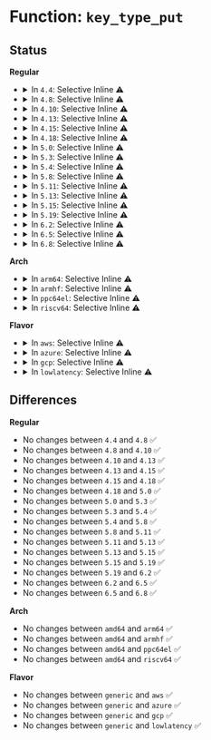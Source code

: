 # Function: <code>key_type_put</code>

## Status
<b>Regular</b>
<ul>
<li>
<details>
<summary>In <code>4.4</code>: Selective Inline ⚠️</summary>

```c
void key_type_put(struct key_type *ktype);
```

**Collision:** Unique Global

**Inline:** Selective

**Transformation:** False

**Instances:**

```
In security/keys/key.c (ffffffff81330472)
Location: security/keys/key.c:702
Inline: True
Inline callers:
  - security/keys/key.c:key_create_or_update
Direct callers:
  - security/keys/keyctl.c:SyS_request_key
  - security/keys/keyctl.c:keyctl_keyring_search
```
**Symbols:**

```
ffffffff81330810-ffffffff81330827: key_type_put (STB_GLOBAL)
```
</details>
</li>
<li>
<details>
<summary>In <code>4.8</code>: Selective Inline ⚠️</summary>

```c
void key_type_put(struct key_type *ktype);
```

**Collision:** Unique Global

**Inline:** Selective

**Transformation:** False

**Instances:**

```
In security/keys/key.c (ffffffff813651c8)
Location: security/keys/key.c:721
Inline: True
Inline callers:
  - security/keys/key.c:key_create_or_update
Direct callers:
  - security/keys/keyctl.c:keyctl_keyring_search
  - security/keys/keyctl.c:SyS_request_key
```
**Symbols:**

```
ffffffff81365570-ffffffff81365587: key_type_put (STB_GLOBAL)
```
</details>
</li>
<li>
<details>
<summary>In <code>4.10</code>: Selective Inline ⚠️</summary>

```c
void key_type_put(struct key_type *ktype);
```

**Collision:** Unique Global

**Inline:** Selective

**Transformation:** False

**Instances:**

```
In security/keys/key.c (ffffffff8137b9e8)
Location: security/keys/key.c:721
Inline: True
Inline callers:
  - security/keys/key.c:key_create_or_update
Direct callers:
  - security/keys/keyctl.c:keyctl_keyring_search
  - security/keys/keyctl.c:SyS_request_key
```
**Symbols:**

```
ffffffff8137bd90-ffffffff8137bda7: key_type_put (STB_GLOBAL)
```
</details>
</li>
<li>
<details>
<summary>In <code>4.13</code>: Selective Inline ⚠️</summary>

```c
void key_type_put(struct key_type *ktype);
```

**Collision:** Unique Global

**Inline:** Selective

**Transformation:** False

**Instances:**

```
In security/keys/key.c (ffffffff8138f585)
Location: security/keys/key.c:723
Inline: True
Inline callers:
  - security/keys/key.c:key_create_or_update
Direct callers:
  - security/keys/keyring.c:keyring_restrict
  - security/keys/keyctl.c:keyctl_keyring_search
  - security/keys/keyctl.c:SyS_request_key
```
**Symbols:**

```
ffffffff8138f920-ffffffff8138f937: key_type_put (STB_GLOBAL)
```
</details>
</li>
<li>
<details>
<summary>In <code>4.15</code>: Selective Inline ⚠️</summary>

```c
void key_type_put(struct key_type *ktype);
```

**Collision:** Unique Global

**Inline:** Selective

**Transformation:** False

**Instances:**

```
In security/keys/key.c (ffffffff813b4ab5)
Location: security/keys/key.c:729
Inline: True
Inline callers:
  - security/keys/key.c:key_create_or_update
Direct callers:
  - security/keys/keyring.c:keyring_restrict
  - security/keys/keyctl.c:keyctl_keyring_search
  - security/keys/keyctl.c:SyS_request_key
```
**Symbols:**

```
ffffffff813b4ea0-ffffffff813b4eb7: key_type_put (STB_GLOBAL)
```
</details>
</li>
<li>
<details>
<summary>In <code>4.18</code>: Selective Inline ⚠️</summary>

```c
void key_type_put(struct key_type *ktype);
```

**Collision:** Unique Global

**Inline:** Selective

**Transformation:** False

**Instances:**

```
In security/keys/key.c (ffffffff813e529b)
Location: security/keys/key.c:729
Inline: True
Inline callers:
  - security/keys/key.c:key_create_or_update
Direct callers:
  - security/keys/keyring.c:keyring_restrict
  - security/keys/keyctl.c:keyctl_keyring_search
  - security/keys/keyctl.c:__ia32_sys_request_key
  - security/keys/keyctl.c:__x64_sys_request_key
```
**Symbols:**

```
ffffffff813e5690-ffffffff813e56a7: key_type_put (STB_GLOBAL)
```
</details>
</li>
<li>
<details>
<summary>In <code>5.0</code>: Selective Inline ⚠️</summary>

```c
void key_type_put(struct key_type *ktype);
```

**Collision:** Unique Global

**Inline:** Selective

**Transformation:** False

**Instances:**

```
In security/keys/key.c (ffffffff813ffa6b)
Location: security/keys/key.c:730
Inline: True
Inline callers:
  - security/keys/key.c:key_create_or_update
Direct callers:
  - security/keys/keyring.c:keyring_restrict
  - security/keys/keyctl.c:keyctl_keyring_search
  - security/keys/keyctl.c:__ia32_sys_request_key
  - security/keys/keyctl.c:__x64_sys_request_key
```
**Symbols:**

```
ffffffff813ffe60-ffffffff813ffe77: key_type_put (STB_GLOBAL)
```
</details>
</li>
<li>
<details>
<summary>In <code>5.3</code>: Selective Inline ⚠️</summary>

```c
void key_type_put(struct key_type *ktype);
```

**Collision:** Unique Global

**Inline:** Selective

**Transformation:** False

**Instances:**

```
In security/keys/key.c (ffffffff8142c19b)
Location: security/keys/key.c:737
Inline: True
Inline callers:
  - security/keys/key.c:key_create_or_update
Direct callers:
  - security/keys/keyring.c:keyring_restrict
  - security/keys/keyctl.c:keyctl_keyring_search
  - security/keys/keyctl.c:__ia32_sys_request_key
  - security/keys/keyctl.c:__x64_sys_request_key
```
**Symbols:**

```
ffffffff8142c550-ffffffff8142c567: key_type_put (STB_GLOBAL)
```
</details>
</li>
<li>
<details>
<summary>In <code>5.4</code>: Selective Inline ⚠️</summary>

```c
void key_type_put(struct key_type *ktype);
```

**Collision:** Unique Global

**Inline:** Selective

**Transformation:** False

**Instances:**

```
In security/keys/key.c (ffffffff81445eeb)
Location: security/keys/key.c:737
Inline: True
Inline callers:
  - security/keys/key.c:key_create_or_update
Direct callers:
  - security/keys/keyring.c:keyring_restrict
  - security/keys/keyctl.c:keyctl_keyring_search
  - security/keys/keyctl.c:__ia32_sys_request_key
  - security/keys/keyctl.c:__x64_sys_request_key
```
**Symbols:**

```
ffffffff814462a0-ffffffff814462b7: key_type_put (STB_GLOBAL)
```
</details>
</li>
<li>
<details>
<summary>In <code>5.8</code>: Selective Inline ⚠️</summary>

```c
void key_type_put(struct key_type *ktype);
```

**Collision:** Unique Global

**Inline:** Selective

**Transformation:** False

**Instances:**

```
In security/keys/key.c (ffffffff814971c9)
Location: security/keys/key.c:740
Inline: True
Inline callers:
  - security/keys/key.c:key_create_or_update
Direct callers:
  - security/keys/keyring.c:keyring_restrict
  - security/keys/keyctl.c:keyctl_keyring_search
  - security/keys/keyctl.c:__do_sys_request_key
```
**Symbols:**

```
ffffffff81497730-ffffffff81497747: key_type_put (STB_GLOBAL)
```
</details>
</li>
<li>
<details>
<summary>In <code>5.11</code>: Selective Inline ⚠️</summary>

```c
void key_type_put(struct key_type *ktype);
```

**Collision:** Unique Global

**Inline:** Selective

**Transformation:** False

**Instances:**

```
In security/keys/key.c (ffffffff814b4c56)
Location: security/keys/key.c:743
Inline: True
Inline callers:
  - security/keys/key.c:key_create_or_update
Direct callers:
  - security/keys/keyring.c:keyring_restrict
  - security/keys/keyctl.c:keyctl_keyring_search
  - security/keys/keyctl.c:__do_sys_request_key
```
**Symbols:**

```
ffffffff814b51e0-ffffffff814b51f7: key_type_put (STB_GLOBAL)
```
</details>
</li>
<li>
<details>
<summary>In <code>5.13</code>: Selective Inline ⚠️</summary>

```c
void key_type_put(struct key_type *ktype);
```

**Collision:** Unique Global

**Inline:** Selective

**Transformation:** False

**Instances:**

```
In security/keys/key.c (ffffffff814baaa6)
Location: security/keys/key.c:743
Inline: True
Inline callers:
  - security/keys/key.c:key_create_or_update
Direct callers:
  - security/keys/keyring.c:keyring_restrict
  - security/keys/keyctl.c:keyctl_keyring_search
  - security/keys/keyctl.c:__do_sys_request_key
```
**Symbols:**

```
ffffffff814bb090-ffffffff814bb0a7: key_type_put (STB_GLOBAL)
```
</details>
</li>
<li>
<details>
<summary>In <code>5.15</code>: Selective Inline ⚠️</summary>

```c
void key_type_put(struct key_type *ktype);
```

**Collision:** Unique Global

**Inline:** Selective

**Transformation:** False

**Instances:**

```
In security/keys/key.c (ffffffff815132d6)
Location: security/keys/key.c:743
Inline: True
Inline callers:
  - security/keys/key.c:key_create_or_update
Direct callers:
  - security/keys/keyring.c:keyring_restrict
  - security/keys/keyctl.c:keyctl_keyring_search
  - security/keys/keyctl.c:__do_sys_request_key
```
**Symbols:**

```
ffffffff815138c0-ffffffff815138d7: key_type_put (STB_GLOBAL)
```
</details>
</li>
<li>
<details>
<summary>In <code>5.19</code>: Selective Inline ⚠️</summary>

```c
void key_type_put(struct key_type *ktype);
```

**Collision:** Unique Global

**Inline:** Selective

**Transformation:** False

**Instances:**

```
In security/keys/key.c (ffffffff815a571e)
Location: security/keys/key.c:743
Inline: True
Inline callers:
  - security/keys/key.c:key_create_or_update
Direct callers:
  - security/keys/keyring.c:keyring_restrict
  - security/keys/keyctl.c:keyctl_keyring_search
  - security/keys/keyctl.c:__do_sys_request_key
```
**Symbols:**

```
ffffffff815a5d60-ffffffff815a5d7d: key_type_put (STB_GLOBAL)
```
</details>
</li>
<li>
<details>
<summary>In <code>6.2</code>: Selective Inline ⚠️</summary>

```c
void key_type_put(struct key_type *ktype);
```

**Collision:** Unique Global

**Inline:** Selective

**Transformation:** False

**Instances:**

```
In security/keys/key.c (ffffffff8164f51e)
Location: security/keys/key.c:743
Inline: True
Inline callers:
  - security/keys/key.c:key_create_or_update
Direct callers:
  - security/keys/keyring.c:keyring_restrict
  - security/keys/keyctl.c:keyctl_keyring_search
  - security/keys/keyctl.c:__do_sys_request_key
```
**Symbols:**

```
ffffffff8164fba0-ffffffff8164fbbd: key_type_put (STB_GLOBAL)
```
</details>
</li>
<li>
<details>
<summary>In <code>6.5</code>: Selective Inline ⚠️</summary>

```c
void key_type_put(struct key_type *ktype);
```

**Collision:** Unique Global

**Inline:** Selective

**Transformation:** False

**Instances:**

```
In security/keys/key.c (ffffffff81687d87)
Location: security/keys/key.c:743
Inline: True
Inline callers:
  - security/keys/key.c:__key_create_or_update
Direct callers:
  - security/keys/keyring.c:keyring_restrict
  - security/keys/keyctl.c:keyctl_keyring_search
  - security/keys/keyctl.c:__do_sys_request_key
```
**Symbols:**

```
ffffffff81688480-ffffffff8168849d: key_type_put (STB_GLOBAL)
```
</details>
</li>
<li>
<details>
<summary>In <code>6.8</code>: Selective Inline ⚠️</summary>

```c
void key_type_put(struct key_type *ktype);
```

**Collision:** Unique Global

**Inline:** Selective

**Transformation:** False

**Instances:**

```
In security/keys/key.c (ffffffff816c42a7)
Location: security/keys/key.c:739
Inline: True
Inline callers:
  - security/keys/key.c:__key_create_or_update
Direct callers:
  - security/keys/keyring.c:keyring_restrict
  - security/keys/keyctl.c:keyctl_keyring_search
  - security/keys/keyctl.c:__do_sys_request_key
```
**Symbols:**

```
ffffffff816c4900-ffffffff816c491d: key_type_put (STB_GLOBAL)
```
</details>
</li>
</ul>
<b>Arch</b>
<ul>
<li>
<details>
<summary>In <code>arm64</code>: Selective Inline ⚠️</summary>

```c
void key_type_put(struct key_type *ktype);
```

**Collision:** Unique Global

**Inline:** Selective

**Transformation:** False

**Instances:**

```
In security/keys/key.c (ffff80001052f12c)
Location: security/keys/key.c:737
Inline: True
Inline callers:
  - security/keys/key.c:key_create_or_update
Direct callers:
  - security/keys/keyring.c:keyring_restrict
  - security/keys/keyctl.c:keyctl_keyring_search
  - security/keys/keyctl.c:__arm64_sys_request_key
```
**Symbols:**

```
ffff80001052f430-ffff80001052f454: key_type_put (STB_GLOBAL)
```
</details>
</li>
<li>
<details>
<summary>In <code>armhf</code>: Selective Inline ⚠️</summary>

```c
void key_type_put(struct key_type *ktype);
```

**Collision:** Unique Global

**Inline:** Selective

**Transformation:** False

**Instances:**

```
In security/keys/key.c (c06e7410)
Location: security/keys/key.c:737
Inline: True
Inline callers:
  - security/keys/key.c:key_create_or_update
Direct callers:
  - security/keys/keyring.c:keyring_restrict
  - security/keys/keyctl.c:keyctl_keyring_search
  - security/keys/keyctl.c:__se_sys_request_key
```
**Symbols:**

```
c06e7780-c06e77a4: key_type_put (STB_GLOBAL)
```
</details>
</li>
<li>
<details>
<summary>In <code>ppc64el</code>: Selective Inline ⚠️</summary>

```c
void key_type_put(struct key_type *ktype);
```

**Collision:** Unique Global

**Inline:** Selective

**Transformation:** False

**Instances:**

```
In security/keys/key.c (c00000000067bd74)
Location: security/keys/key.c:737
Inline: True
Inline callers:
  - security/keys/key.c:key_create_or_update
Direct callers:
  - security/keys/keyring.c:keyring_restrict
  - security/keys/keyctl.c:keyctl_keyring_search
  - security/keys/keyctl.c:__se_sys_request_key
```
**Symbols:**

```
c00000000067c1a0-c00000000067c1dc: key_type_put (STB_GLOBAL)
```
</details>
</li>
<li>
<details>
<summary>In <code>riscv64</code>: Selective Inline ⚠️</summary>

```c
void key_type_put(struct key_type *ktype);
```

**Collision:** Unique Global

**Inline:** Selective

**Transformation:** False

**Instances:**

```
In security/keys/key.c (ffffffe00039096e)
Location: security/keys/key.c:737
Inline: True
Inline callers:
  - security/keys/key.c:key_create_or_update
Direct callers:
  - security/keys/keyring.c:keyring_restrict
  - security/keys/keyctl.c:keyctl_keyring_search
  - security/keys/keyctl.c:__se_sys_request_key
```
**Symbols:**

```
ffffffe000390c22-ffffffe000390c4c: key_type_put (STB_GLOBAL)
```
</details>
</li>
</ul>
<b>Flavor</b>
<ul>
<li>
<details>
<summary>In <code>aws</code>: Selective Inline ⚠️</summary>

```c
void key_type_put(struct key_type *ktype);
```

**Collision:** Unique Global

**Inline:** Selective

**Transformation:** False

**Instances:**

```
In security/keys/key.c (ffffffff8143e4cb)
Location: security/keys/key.c:737
Inline: True
Inline callers:
  - security/keys/key.c:key_create_or_update
Direct callers:
  - security/keys/keyring.c:keyring_restrict
  - security/keys/keyctl.c:keyctl_keyring_search
  - security/keys/keyctl.c:__ia32_sys_request_key
  - security/keys/keyctl.c:__x64_sys_request_key
```
**Symbols:**

```
ffffffff8143e880-ffffffff8143e897: key_type_put (STB_GLOBAL)
```
</details>
</li>
<li>
<details>
<summary>In <code>azure</code>: Selective Inline ⚠️</summary>

```c
void key_type_put(struct key_type *ktype);
```

**Collision:** Unique Global

**Inline:** Selective

**Transformation:** False

**Instances:**

```
In security/keys/key.c (ffffffff8142ef3b)
Location: security/keys/key.c:737
Inline: True
Inline callers:
  - security/keys/key.c:key_create_or_update
Direct callers:
  - security/keys/keyring.c:keyring_restrict
  - security/keys/keyctl.c:keyctl_keyring_search
  - security/keys/keyctl.c:__ia32_sys_request_key
  - security/keys/keyctl.c:__x64_sys_request_key
```
**Symbols:**

```
ffffffff8142f2f0-ffffffff8142f307: key_type_put (STB_GLOBAL)
```
</details>
</li>
<li>
<details>
<summary>In <code>gcp</code>: Selective Inline ⚠️</summary>

```c
void key_type_put(struct key_type *ktype);
```

**Collision:** Unique Global

**Inline:** Selective

**Transformation:** False

**Instances:**

```
In security/keys/key.c (ffffffff8143a66b)
Location: security/keys/key.c:737
Inline: True
Inline callers:
  - security/keys/key.c:key_create_or_update
Direct callers:
  - security/keys/keyring.c:keyring_restrict
  - security/keys/keyctl.c:keyctl_keyring_search
  - security/keys/keyctl.c:__ia32_sys_request_key
  - security/keys/keyctl.c:__x64_sys_request_key
```
**Symbols:**

```
ffffffff8143aa20-ffffffff8143aa37: key_type_put (STB_GLOBAL)
```
</details>
</li>
<li>
<details>
<summary>In <code>lowlatency</code>: Selective Inline ⚠️</summary>

```c
void key_type_put(struct key_type *ktype);
```

**Collision:** Unique Global

**Inline:** Selective

**Transformation:** False

**Instances:**

```
In security/keys/key.c (ffffffff814517ab)
Location: security/keys/key.c:737
Inline: True
Inline callers:
  - security/keys/key.c:key_create_or_update
Direct callers:
  - security/keys/keyring.c:keyring_restrict
  - security/keys/keyctl.c:keyctl_keyring_search
  - security/keys/keyctl.c:__ia32_sys_request_key
  - security/keys/keyctl.c:__x64_sys_request_key
```
**Symbols:**

```
ffffffff81451b60-ffffffff81451b77: key_type_put (STB_GLOBAL)
```
</details>
</li>
</ul>

## Differences
<b>Regular</b>
<ul>
<li>
No changes between <code>4.4</code> and <code>4.8</code> ✅
</li>
<li>
No changes between <code>4.8</code> and <code>4.10</code> ✅
</li>
<li>
No changes between <code>4.10</code> and <code>4.13</code> ✅
</li>
<li>
No changes between <code>4.13</code> and <code>4.15</code> ✅
</li>
<li>
No changes between <code>4.15</code> and <code>4.18</code> ✅
</li>
<li>
No changes between <code>4.18</code> and <code>5.0</code> ✅
</li>
<li>
No changes between <code>5.0</code> and <code>5.3</code> ✅
</li>
<li>
No changes between <code>5.3</code> and <code>5.4</code> ✅
</li>
<li>
No changes between <code>5.4</code> and <code>5.8</code> ✅
</li>
<li>
No changes between <code>5.8</code> and <code>5.11</code> ✅
</li>
<li>
No changes between <code>5.11</code> and <code>5.13</code> ✅
</li>
<li>
No changes between <code>5.13</code> and <code>5.15</code> ✅
</li>
<li>
No changes between <code>5.15</code> and <code>5.19</code> ✅
</li>
<li>
No changes between <code>5.19</code> and <code>6.2</code> ✅
</li>
<li>
No changes between <code>6.2</code> and <code>6.5</code> ✅
</li>
<li>
No changes between <code>6.5</code> and <code>6.8</code> ✅
</li>
</ul>
<b>Arch</b>
<ul>
<li>
No changes between <code>amd64</code> and <code>arm64</code> ✅
</li>
<li>
No changes between <code>amd64</code> and <code>armhf</code> ✅
</li>
<li>
No changes between <code>amd64</code> and <code>ppc64el</code> ✅
</li>
<li>
No changes between <code>amd64</code> and <code>riscv64</code> ✅
</li>
</ul>
<b>Flavor</b>
<ul>
<li>
No changes between <code>generic</code> and <code>aws</code> ✅
</li>
<li>
No changes between <code>generic</code> and <code>azure</code> ✅
</li>
<li>
No changes between <code>generic</code> and <code>gcp</code> ✅
</li>
<li>
No changes between <code>generic</code> and <code>lowlatency</code> ✅
</li>
</ul>
